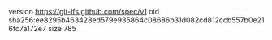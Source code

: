 version https://git-lfs.github.com/spec/v1
oid sha256:ee8295b463428ed579e935864c08686b31d082cd812ccb557b0e216fc7a172e7
size 785
